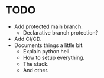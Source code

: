 # TODO
- Add protected main branch.
    - Declarative branch protection?
- Add CI/CD.
- Documents things a little bit:
    - Explain python hell.
    - How to setup everything.
    - The stack.
    - And other.
